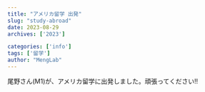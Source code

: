 ```yaml
---
title: "アメリカ留学 出発"
slug: "study-abroad"
date: 2023-08-29
archives: ['2023']

categories: ['info']
tags: ['留学']
author: "MengLab"
---
```

尾野さん(M1)が、アメリカ留学に出発しました。頑張ってください!!
